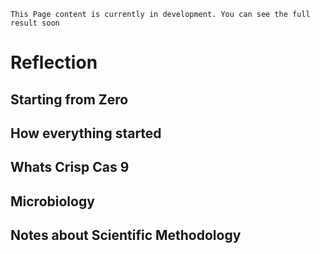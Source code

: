 `This Page content is currently in development. You can see the full result soon`

# Reflection

## Starting from Zero

## How everything started

## Whats Crisp Cas 9

## Microbiology

## Notes about Scientific Methodology


